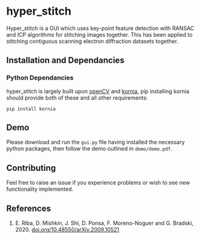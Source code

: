 # hyper_stitch
Hyper_stitch is a GUI which uses key-point feature detection with RANSAC and ICP algorithms for stitching images together. This has been applied to stitching contiguous scanning electron diffraction datasets together.
## Installation and Dependancies
### Python Dependancies
hyper_stitch is largely built upon [openCV](https://opencv.org/) and [kornia](https://kornia.readthedocs.io/en/stable/),
pip installing kornia should provide both of these and all other requirements:
```
pip install kornia
```
## Demo
Please download and run the ```gui.py``` file having installed the necessary python packages, then follow the demo outlined in ```demo/demo.pdf```.
## Contributing
Feel free to raise an issue if you experience problems or wish to see new functionality implemented.

## References
1. E. Riba, D. Mishkin, J. Shi, D. Ponsa, F. Moreno-Noguer and G. Bradski, 2020. [doi.org/10.48550/arXiv.2009.10521](https://arxiv.org/abs/2009.10521)
